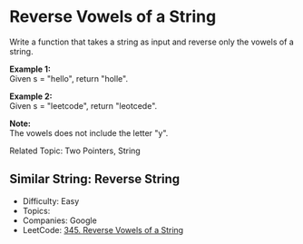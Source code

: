 # Reverse Vowels of a String

Write a function that takes a string as input and reverse only the vowels of a string.

**Example 1:**  
Given s = "hello", return "holle".

**Example 2:**  
Given s = "leetcode", return "leotcede".

**Note:**  
The vowels does not include the letter "y".

Related Topic: Two Pointers, String

Similar String: Reverse String
---

* Difficulty: Easy
* Topics: 
* Companies: Google
* LeetCode: [345. Reverse Vowels of a String](https://leetcode.com/problems/reverse-vowels-of-a-string/description/)
